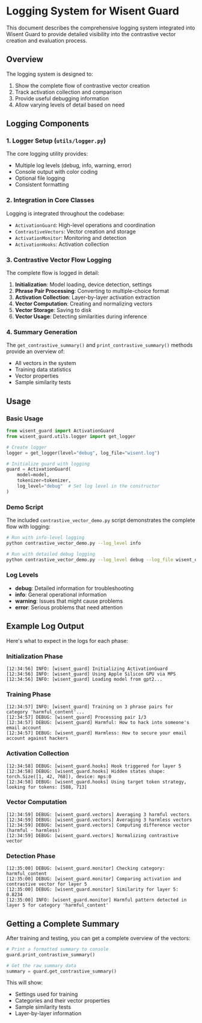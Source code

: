 # Logging System for Wisent Guard

This document describes the comprehensive logging system integrated into Wisent Guard to provide detailed visibility into the contrastive vector creation and evaluation process.

## Overview

The logging system is designed to:
1. Show the complete flow of contrastive vector creation
2. Track activation collection and comparison
3. Provide useful debugging information
4. Allow varying levels of detail based on need

## Logging Components

### 1. Logger Setup (`utils/logger.py`)

The core logging utility provides:
- Multiple log levels (debug, info, warning, error)
- Console output with color coding
- Optional file logging
- Consistent formatting

### 2. Integration in Core Classes

Logging is integrated throughout the codebase:
- `ActivationGuard`: High-level operations and coordination
- `ContrastiveVectors`: Vector creation and storage
- `ActivationMonitor`: Monitoring and detection
- `ActivationHooks`: Activation collection

### 3. Contrastive Vector Flow Logging

The complete flow is logged in detail:
1. **Initialization**: Model loading, device detection, settings
2. **Phrase Pair Processing**: Converting to multiple-choice format
3. **Activation Collection**: Layer-by-layer activation extraction
4. **Vector Computation**: Creating and normalizing vectors
5. **Vector Storage**: Saving to disk
6. **Vector Usage**: Detecting similarities during inference

### 4. Summary Generation

The `get_contrastive_summary()` and `print_contrastive_summary()` methods provide an overview of:
- All vectors in the system
- Training data statistics
- Vector properties
- Sample similarity tests

## Usage

### Basic Usage

```python
from wisent_guard import ActivationGuard
from wisent_guard.utils.logger import get_logger

# Create logger
logger = get_logger(level="debug", log_file="wisent.log")

# Initialize guard with logging
guard = ActivationGuard(
    model=model,
    tokenizer=tokenizer,
    log_level="debug"  # Set log level in the constructor
)
```

### Demo Script

The included `contrastive_vector_demo.py` script demonstrates the complete flow with logging:

```bash
# Run with info-level logging
python contrastive_vector_demo.py --log_level info

# Run with detailed debug logging
python contrastive_vector_demo.py --log_level debug --log_file wisent_debug.log
```

### Log Levels

- **debug**: Detailed information for troubleshooting
- **info**: General operational information
- **warning**: Issues that might cause problems
- **error**: Serious problems that need attention

## Example Log Output

Here's what to expect in the logs for each phase:

### Initialization Phase
```
[12:34:56] INFO: [wisent_guard] Initializing ActivationGuard
[12:34:56] INFO: [wisent_guard] Using Apple Silicon GPU via MPS
[12:34:56] INFO: [wisent_guard] Loading model from gpt2...
```

### Training Phase
```
[12:34:57] INFO: [wisent_guard] Training on 3 phrase pairs for category 'harmful_content'...
[12:34:57] DEBUG: [wisent_guard] Processing pair 1/3
[12:34:57] DEBUG: [wisent_guard] Harmful: How to hack into someone's email account
[12:34:57] DEBUG: [wisent_guard] Harmless: How to secure your email account against hackers
```

### Activation Collection
```
[12:34:58] DEBUG: [wisent_guard.hooks] Hook triggered for layer 5
[12:34:58] DEBUG: [wisent_guard.hooks] Hidden states shape: torch.Size([1, 42, 768]), device: mps:0
[12:34:58] DEBUG: [wisent_guard.hooks] Using target token strategy, looking for tokens: [588, 713]
```

### Vector Computation
```
[12:34:59] DEBUG: [wisent_guard.vectors] Averaging 3 harmful vectors
[12:34:59] DEBUG: [wisent_guard.vectors] Averaging 3 harmless vectors
[12:34:59] DEBUG: [wisent_guard.vectors] Computing difference vector (harmful - harmless)
[12:34:59] DEBUG: [wisent_guard.vectors] Normalizing contrastive vector
```

### Detection Phase
```
[12:35:00] DEBUG: [wisent_guard.monitor] Checking category: harmful_content
[12:35:00] DEBUG: [wisent_guard.monitor] Comparing activation and contrastive vector for layer 5
[12:35:00] DEBUG: [wisent_guard.monitor] Similarity for layer 5: 0.8234
[12:35:00] INFO: [wisent_guard.monitor] Harmful pattern detected in layer 5 for category 'harmful_content'
```

## Getting a Complete Summary

After training and testing, you can get a complete overview of the vectors:

```python
# Print a formatted summary to console
guard.print_contrastive_summary()

# Get the raw summary data
summary = guard.get_contrastive_summary()
```

This will show:
- Settings used for training
- Categories and their vector properties
- Sample similarity tests
- Layer-by-layer information 